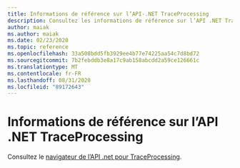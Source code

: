 ```yaml
---
title: Informations de référence sur l’API-.NET TraceProcessing
description: Consultez les informations de référence sur l’API .NET TraceProcessing.
author: maiak
ms.author: maiak
ms.date: 02/23/2020
ms.topic: reference
ms.openlocfilehash: 33a508bdd5fb3929ee4b77e74225aa54c7d8bd72
ms.sourcegitcommit: 7b2febddb3e8a17c9ab158abcdd2a59ce126661c
ms.translationtype: MT
ms.contentlocale: fr-FR
ms.lasthandoff: 08/31/2020
ms.locfileid: "89172643"
---
```

# <a name="net-traceprocessing-api-reference"></a>Informations de référence sur l’API .NET TraceProcessing

Consultez le [navigateur de l’API .net pour TraceProcessing](/dotnet/api/?view=trace-processor-dotnet-1.0).